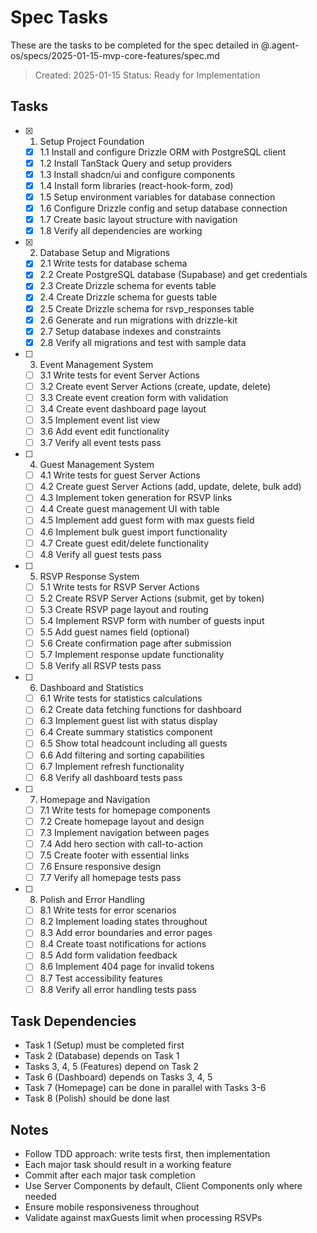 # Spec Tasks

These are the tasks to be completed for the spec detailed in @.agent-os/specs/2025-01-15-mvp-core-features/spec.md

> Created: 2025-01-15
> Status: Ready for Implementation

## Tasks

- [x] 1. Setup Project Foundation
  - [x] 1.1 Install and configure Drizzle ORM with PostgreSQL client
  - [x] 1.2 Install TanStack Query and setup providers
  - [x] 1.3 Install shadcn/ui and configure components
  - [x] 1.4 Install form libraries (react-hook-form, zod)
  - [x] 1.5 Setup environment variables for database connection
  - [x] 1.6 Configure Drizzle config and setup database connection
  - [x] 1.7 Create basic layout structure with navigation
  - [x] 1.8 Verify all dependencies are working

- [x] 2. Database Setup and Migrations
  - [x] 2.1 Write tests for database schema
  - [x] 2.2 Create PostgreSQL database (Supabase) and get credentials
  - [x] 2.3 Create Drizzle schema for events table
  - [x] 2.4 Create Drizzle schema for guests table
  - [x] 2.5 Create Drizzle schema for rsvp_responses table
  - [x] 2.6 Generate and run migrations with drizzle-kit
  - [x] 2.7 Setup database indexes and constraints
  - [x] 2.8 Verify all migrations and test with sample data

- [ ] 3. Event Management System
  - [ ] 3.1 Write tests for event Server Actions
  - [ ] 3.2 Create event Server Actions (create, update, delete)
  - [ ] 3.3 Create event creation form with validation
  - [ ] 3.4 Create event dashboard page layout
  - [ ] 3.5 Implement event list view
  - [ ] 3.6 Add event edit functionality
  - [ ] 3.7 Verify all event tests pass

- [ ] 4. Guest Management System
  - [ ] 4.1 Write tests for guest Server Actions
  - [ ] 4.2 Create guest Server Actions (add, update, delete, bulk add)
  - [ ] 4.3 Implement token generation for RSVP links
  - [ ] 4.4 Create guest management UI with table
  - [ ] 4.5 Implement add guest form with max guests field
  - [ ] 4.6 Implement bulk guest import functionality
  - [ ] 4.7 Create guest edit/delete functionality
  - [ ] 4.8 Verify all guest tests pass

- [ ] 5. RSVP Response System
  - [ ] 5.1 Write tests for RSVP Server Actions
  - [ ] 5.2 Create RSVP Server Actions (submit, get by token)
  - [ ] 5.3 Create RSVP page layout and routing
  - [ ] 5.4 Implement RSVP form with number of guests input
  - [ ] 5.5 Add guest names field (optional)
  - [ ] 5.6 Create confirmation page after submission
  - [ ] 5.7 Implement response update functionality
  - [ ] 5.8 Verify all RSVP tests pass

- [ ] 6. Dashboard and Statistics
  - [ ] 6.1 Write tests for statistics calculations
  - [ ] 6.2 Create data fetching functions for dashboard
  - [ ] 6.3 Implement guest list with status display
  - [ ] 6.4 Create summary statistics component
  - [ ] 6.5 Show total headcount including all guests
  - [ ] 6.6 Add filtering and sorting capabilities
  - [ ] 6.7 Implement refresh functionality
  - [ ] 6.8 Verify all dashboard tests pass

- [ ] 7. Homepage and Navigation
  - [ ] 7.1 Write tests for homepage components
  - [ ] 7.2 Create homepage layout and design
  - [ ] 7.3 Implement navigation between pages
  - [ ] 7.4 Add hero section with call-to-action
  - [ ] 7.5 Create footer with essential links
  - [ ] 7.6 Ensure responsive design
  - [ ] 7.7 Verify all homepage tests pass

- [ ] 8. Polish and Error Handling
  - [ ] 8.1 Write tests for error scenarios
  - [ ] 8.2 Implement loading states throughout
  - [ ] 8.3 Add error boundaries and error pages
  - [ ] 8.4 Create toast notifications for actions
  - [ ] 8.5 Add form validation feedback
  - [ ] 8.6 Implement 404 page for invalid tokens
  - [ ] 8.7 Test accessibility features
  - [ ] 8.8 Verify all error handling tests pass

## Task Dependencies

- Task 1 (Setup) must be completed first
- Task 2 (Database) depends on Task 1
- Tasks 3, 4, 5 (Features) depend on Task 2
- Task 6 (Dashboard) depends on Tasks 3, 4, 5
- Task 7 (Homepage) can be done in parallel with Tasks 3-6
- Task 8 (Polish) should be done last

## Notes

- Follow TDD approach: write tests first, then implementation
- Each major task should result in a working feature
- Commit after each major task completion
- Use Server Components by default, Client Components only where needed
- Ensure mobile responsiveness throughout
- Validate against maxGuests limit when processing RSVPs